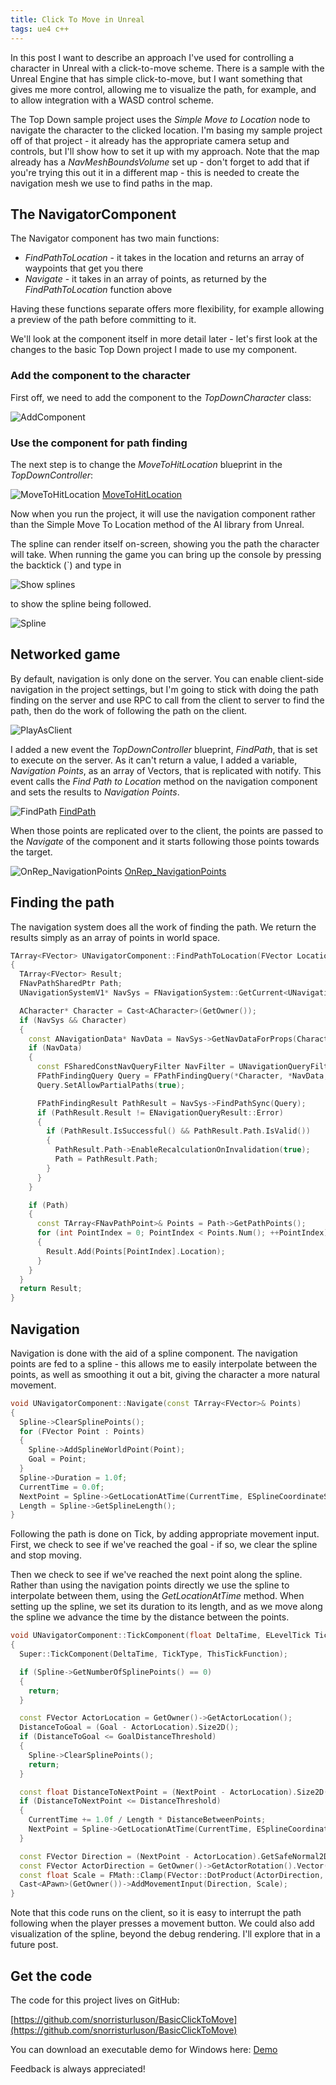 ```yaml
---
title: Click To Move in Unreal
tags: ue4 c++
---
```

In this post I want to describe an approach I've used for controlling a character in Unreal with a click-to-move
scheme. There is a sample with the Unreal Engine that has simple click-to-move, but I want something that gives
me more control, allowing me to visualize the path, for example, and to allow integration with a WASD control
scheme.

The Top Down sample project uses the *Simple Move to Location* node to navigate the character to the clicked
location. I'm basing my sample project off of that project - it already has the appropriate camera setup and
controls, but I'll show how to set it up with my approach. Note that the map already has a *NavMeshBoundsVolume*
set up - don't forget to add that if you're trying this out it in a different map - this is needed to create
the navigation mesh we use to find paths in the map.

## The NavigatorComponent
The Navigator component has two main functions:
* *FindPathToLocation* - it takes in the location and returns an array of waypoints that get you there
* *Navigate* - it takes in an array of points, as returned by the *FindPathToLocation* function above

Having these functions separate offers more flexibility, for example allowing a preview of the path before
committing to it.

We'll look at the component itself in more detail later - let's first look at the changes to the basic Top Down
project I made to use my component.

### Add the component to the character
First off, we need to add the component to the *TopDownCharacter* class:

![AddComponent](/images/ClickToMove/AddComponent.png)

### Use the component for path finding
The next step is to change the *MoveToHitLocation* blueprint in the *TopDownController*:

![MoveToHitLocation](/images/ClickToMove/MoveToHitLocation.png)
[MoveToHitLocation](/images/ClickToMove/MoveToHitLocation.png)

Now when you run the project, it will use the navigation component rather than the Simple Move To Location method
of the AI library from Unreal.

The spline can render itself on-screen, showing you the path the character will take. When running the game you can
bring up the console by pressing the backtick (`) and type in

![Show splines](/images/ClickToMove/DebugDraw.png)

to show the spline being followed.

![Spline](/images/ClickToMove/Spline.png)

## Networked game
By default, navigation is only done on the server. You can enable client-side navigation in the project settings,
but I'm going to stick with doing the path finding on the server and use RPC to call from the client to server
to find the path, then do the work of following the path on the client.

![PlayAsClient](/images/ClickToMove/PlayAsClient.png)

I added a new event the *TopDownController* blueprint, *FindPath*, that is set to execute on the server. As it
can't return a value, I added a variable, *Navigation Points*, as an array of Vectors, that is replicated with
notify. This event calls the *Find Path to Location* method on the navigation component and sets the results
to *Navigation Points*.

![FindPath](/images/ClickToMove/FindPath.png)
[FindPath](/images/ClickToMove/FindPath.png)

When those points are replicated over to the client, the points are passed to the *Navigate* of the component
and it starts following those points towards the target.

![OnRep_NavigationPoints](/images/ClickToMove/OnRepNavigationPoints.png)
[OnRep_NavigationPoints](/images/ClickToMove/OnRepNavigationPoints.png)

## Finding the path
The navigation system does all the work of finding the path. We return the results simply as an array of points
in world space.

```cpp
TArray<FVector> UNavigatorComponent::FindPathToLocation(FVector Location)
{
  TArray<FVector> Result;
  FNavPathSharedPtr Path;
  UNavigationSystemV1* NavSys = FNavigationSystem::GetCurrent<UNavigationSystemV1>(GetWorld());

  ACharacter* Character = Cast<ACharacter>(GetOwner());
  if (NavSys && Character)
  {
    const ANavigationData* NavData = NavSys->GetNavDataForProps(Character->GetNavAgentPropertiesRef(), Character->GetNavAgentLocation());
    if (NavData)
    {
      const FSharedConstNavQueryFilter NavFilter = UNavigationQueryFilter::GetQueryFilter(*NavData, this, nullptr);
      FPathFindingQuery Query = FPathFindingQuery(*Character, *NavData, Character->GetNavAgentLocation(), Location, NavFilter);
      Query.SetAllowPartialPaths(true);

      FPathFindingResult PathResult = NavSys->FindPathSync(Query);
      if (PathResult.Result != ENavigationQueryResult::Error)
      {
        if (PathResult.IsSuccessful() && PathResult.Path.IsValid())
        {
          PathResult.Path->EnableRecalculationOnInvalidation(true);
          Path = PathResult.Path;
        }
      }
    }

    if (Path)
    {
      const TArray<FNavPathPoint>& Points = Path->GetPathPoints();
      for (int PointIndex = 0; PointIndex < Points.Num(); ++PointIndex)
      {
        Result.Add(Points[PointIndex].Location);
      }
    }
  }
  return Result;
}
```
## Navigation
Navigation is done with the aid of a spline component. The navigation points are fed to a spline - this
allows me to easily interpolate between the points, as well as smoothing it out a bit, giving the character
a more natural movement.



```cpp
void UNavigatorComponent::Navigate(const TArray<FVector>& Points)
{
  Spline->ClearSplinePoints();
  for (FVector Point : Points)
  {
    Spline->AddSplineWorldPoint(Point);
    Goal = Point;
  }
  Spline->Duration = 1.0f;
  CurrentTime = 0.0f;
  NextPoint = Spline->GetLocationAtTime(CurrentTime, ESplineCoordinateSpace::World);
  Length = Spline->GetSplineLength();
}
```

Following the path is done on Tick, by adding appropriate movement input. First, we check to see if we've reached
the goal - if so, we clear the spline and stop moving.

Then we check to see if we've reached the next point along the spline. Rather than using the navigation points
directly we use the spline to interpolate between them, using the *GetLocationAtTime* method. When setting up
the spline, we set its duration to its length, and as we move along the spline we advance the time by the
distance between the points.

```cpp
void UNavigatorComponent::TickComponent(float DeltaTime, ELevelTick TickType, FActorComponentTickFunction* ThisTickFunction)
{
  Super::TickComponent(DeltaTime, TickType, ThisTickFunction);

  if (Spline->GetNumberOfSplinePoints() == 0)
  {
    return;
  }

  const FVector ActorLocation = GetOwner()->GetActorLocation();
  DistanceToGoal = (Goal - ActorLocation).Size2D();
  if (DistanceToGoal <= GoalDistanceThreshold)
  {
    Spline->ClearSplinePoints();
    return;
  }

  const float DistanceToNextPoint = (NextPoint - ActorLocation).Size2D();
  if (DistanceToNextPoint <= DistanceThreshold)
  {
    CurrentTime += 1.0f / Length * DistanceBetweenPoints;
    NextPoint = Spline->GetLocationAtTime(CurrentTime, ESplineCoordinateSpace::World);
  }

  const FVector Direction = (NextPoint - ActorLocation).GetSafeNormal2D();
  const FVector ActorDirection = GetOwner()->GetActorRotation().Vector().GetSafeNormal2D();
  const float Scale = FMath::Clamp(FVector::DotProduct(ActorDirection, Direction), 0.5f, 1.0f);
  Cast<APawn>(GetOwner())->AddMovementInput(Direction, Scale);
}
```
Note that this code runs on the client, so it is easy to interrupt the path following when the player
presses a movement button. We could also add visualization of the spline, beyond the debug rendering.
I'll explore that in a future post.

## Get the code
The code for this project lives on GitHub:

[https://github.com/snorristurluson/BasicClickToMove](https://github.com/snorristurluson/BasicClickToMove)

You can download an executable demo for Windows here: 
[Demo](https://drive.google.com/file/d/1qVTMpRCFZMIr8HJu5DFt5bi0wq2Qknei/view?usp=sharing)

Feedback is always appreciated!